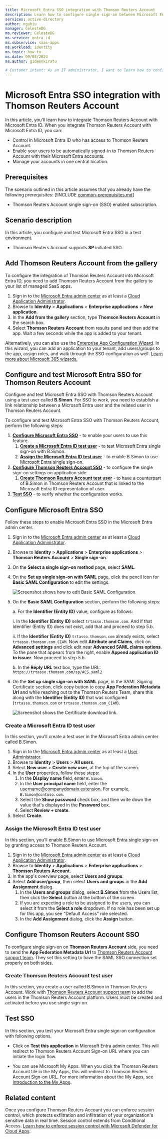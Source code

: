 ```yaml
---
title: Microsoft Entra SSO integration with Thomson Reuters Account
description: Learn how to configure single sign-on between Microsoft Entra ID and Thomson Reuters Account.
services: active-directory
author: nguhiu
manager: CelesteDG
ms.reviewer: CelesteDG
ms.service: entra-id
ms.subservice: saas-apps
ms.workload: identity
ms.topic: how-to
ms.date: 09/03/2024
ms.author: gideonkiratu

# Customer intent: As an IT administrator, I want to learn how to configure single sign-on between Microsoft Entra ID and Directory Services so that I can control who has access to Directory Services, enable automatic sign-in with Microsoft Entra accounts, and manage my accounts in one central location.
---
```


# Microsoft Entra SSO integration with Thomson Reuters Account

In this article,  you'll learn how to integrate Thomson Reuters Account with Microsoft Entra ID. When you integrate Thomson Reuters Account with Microsoft Entra ID, you can:

* Control in Microsoft Entra ID who has access to Thomson Reuters Account.
* Enable your users to be automatically signed-in to Thomson Reuters Account with their Microsoft Entra accounts.
* Manage your accounts in one central location.

## Prerequisites
The scenario outlined in this article assumes that you already have the following prerequisites:
[!INCLUDE [common-prerequisites.md](~/identity/saas-apps/includes/common-prerequisites.md)]
* Thomson Reuters Account single sign-on (SSO) enabled subscription.

## Scenario description

In this article,  you configure and test Microsoft Entra SSO in a test environment.

* Thomson Reuters Account supports **SP** initiated SSO.

## Add Thomson Reuters Account from the gallery

To configure the integration of Thomson Reuters Account into Microsoft Entra ID, you need to add Thomson Reuters Account from the gallery to your list of managed SaaS apps.

1. Sign in to the [Microsoft Entra admin center](https://entra.microsoft.com) as at least a [Cloud Application Administrator](~/identity/role-based-access-control/permissions-reference.md#cloud-application-administrator).
1. Browse to **Identity** > **Applications** > **Enterprise applications** > **New application**.
1. In the **Add from the gallery** section, type **Thomson Reuters Account** in the search box.
1. Select **Thomson Reuters Account** from results panel and then add the app. Wait a few seconds while the app is added to your tenant.

Alternatively, you can also use the [Enterprise App Configuration Wizard](https://portal.office.com/AdminPortal/home?Q=Docs#/azureadappintegration). In this wizard, you can add an application to your tenant, add users/groups to the app, assign roles, and walk through the SSO configuration as well. [Learn more about Microsoft 365 wizards.](/microsoft-365/admin/misc/azure-ad-setup-guides)

## Configure and test Microsoft Entra SSO for Thomson Reuters Account

Configure and test Microsoft Entra SSO with Thomson Reuters Account using a test user called **B.Simon**. For SSO to work, you need to establish a link relationship between a Microsoft Entra user and the related user in Thomson Reuters Account.

To configure and test Microsoft Entra SSO with Thomson Reuters Account, perform the following steps:

1. **[Configure Microsoft Entra SSO](#configure-microsoft-entra-sso)** - to enable your users to use this feature.
    1. **[Create a Microsoft Entra ID test user](#create-a-microsoft-entra-id-test-user)** - to test Microsoft Entra single sign-on with B.Simon.
    1. **[Assign the Microsoft Entra ID test user](#assign-the-microsoft-entra-id-test-user)** - to enable B.Simon to use Microsoft Entra single sign-on.
1. **[Configure Thomson Reuters Account SSO](#configure-thomson-reuters-account-sso)** - to configure the single sign-on settings on application side.
    1. **[Create Thomson Reuters Account test user](#create-thomson-reuters-account-test-user)** - to have a counterpart of B.Simon in Thomson Reuters Account that is linked to the Microsoft Entra ID representation of user.
1. **[Test SSO](#test-sso)** - to verify whether the configuration works.

## Configure Microsoft Entra SSO

Follow these steps to enable Microsoft Entra SSO in the Microsoft Entra admin center.

1. Sign in to the [Microsoft Entra admin center](https://entra.microsoft.com) as at least a [Cloud Application Administrator](~/identity/role-based-access-control/permissions-reference.md#cloud-application-administrator).
1. Browse to **Identity** > **Applications** > **Enterprise applications** > **Thomson Reuters Account** > **Single sign-on**.
1. On the **Select a single sign-on method** page, select **SAML**.
1. On the **Set up single sign-on with SAML** page, click the pencil icon for **Basic SAML Configuration** to edit the settings.

   ![Screenshot shows how to edit Basic SAML Configuration.](common/edit-urls.png "Basic Configuration")

1. On the **Basic SAML Configuration** section, perform the following steps:

    a. For the **Identifier (Entity ID)** value, configure as follows:
    
    i. In the **Identifier (Entity ID)** select `trtasso.thomson.com`. And if that Identifier (Entity ID) does not exist, add that and proceed to step 5.b.

    ii. If the **Identifier (Entity ID)** `trtasso.thomson.com` already exists, select `trtasso.thomson.com_CIAM`. Now edit **Attribute and Claims**, click on **Advanced settings** and click edit near **Advanced SAML claims options**. To the pane that appears from the right, enable **Append application ID to issuer**. Now proceed to step 5.b.

    b. In the **Reply URL** text box, type the URL:
    `https://trtasso.thomson.com/sp/ACS.saml2`

1. On the **Set up single sign-on with SAML** page, in the SAML Signing Certificate section, click copy button to copy **App Federation Metadata Url** and while reaching out to the Thomson Reuters Team, share this along with the **Identifier (Entity ID)** that was configured (`trtasso.thomson.com` or `trtasso.thomson.com_CIAM`).

	![Screenshot shows the Certificate download link.](common/copy-metadataurl.png "Certificate")

### Create a Microsoft Entra ID test user

In this section, you'll create a test user in the Microsoft Entra admin center called B.Simon.

1. Sign in to the [Microsoft Entra admin center](https://entra.microsoft.com) as at least a [User Administrator](~/identity/role-based-access-control/permissions-reference.md#user-administrator).
1. Browse to **Identity** > **Users** > **All users**.
1. Select **New user** > **Create new user**, at the top of the screen.
1. In the **User** properties, follow these steps:
   1. In the **Display name** field, enter `B.Simon`.  
   1. In the **User principal name** field, enter the username@companydomain.extension. For example, `B.Simon@contoso.com`.
   1. Select the **Show password** check box, and then write down the value that's displayed in the **Password** box.
   1. Select **Review + create**.
1. Select **Create**.

### Assign the Microsoft Entra ID test user

In this section, you'll enable B.Simon to use Microsoft Entra single sign-on by granting access to Thomson Reuters Account.

1. Sign in to the [Microsoft Entra admin center](https://entra.microsoft.com) as at least a [Cloud Application Administrator](~/identity/role-based-access-control/permissions-reference.md#cloud-application-administrator).
1. Browse to **Identity** > **Applications** > **Enterprise applications** > **Thomson Reuters Account**.
1. In the app's overview page, select **Users and groups**.
1. Select **Add user/group**, then select **Users and groups** in the **Add Assignment** dialog.
   1. In the **Users and groups** dialog, select **B.Simon** from the Users list, then click the **Select** button at the bottom of the screen.
   1. If you are expecting a role to be assigned to the users, you can select it from the **Select a role** dropdown. If no role has been set up for this app, you see "Default Access" role selected.
   1. In the **Add Assignment** dialog, click the **Assign** button.

## Configure Thomson Reuters Account SSO

To configure single sign-on on **Thomson Reuters Account** side, you need to send the **App Federation Metadata Url** to [Thomson Reuters Account support team](mailto:customer.sso@thomsonreuters.com). They set this setting to have the SAML SSO connection set properly on both sides.

### Create Thomson Reuters Account test user

In this section, you create a user called B.Simon in Thomson Reuters Account. Work with [Thomson Reuters Account support team](mailto:customer.sso@thomsonreuters.com) to add the users in the Thomson Reuters Account platform. Users must be created and activated before you use single sign-on.

## Test SSO 

In this section, you test your Microsoft Entra single sign-on configuration with following options.
 
* Click on **Test this application** in Microsoft Entra admin center. This will redirect to Thomson Reuters Account Sign-on URL where you can initiate the login flow.
 
* You can use Microsoft My Apps. When you click the Thomson Reuters Account tile in the My Apps, this will redirect to Thomson Reuters Account Sign-on URL. For more information about the My Apps, see [Introduction to the My Apps](https://support.microsoft.com/account-billing/sign-in-and-start-apps-from-the-my-apps-portal-2f3b1bae-0e5a-4a86-a33e-876fbd2a4510).

## Related content

Once you configure Thomson Reuters Account you can enforce session control, which protects exfiltration and infiltration of your organization's sensitive data in real time. Session control extends from Conditional Access. [Learn how to enforce session control with Microsoft Defender for Cloud Apps](/cloud-app-security/proxy-deployment-any-app).